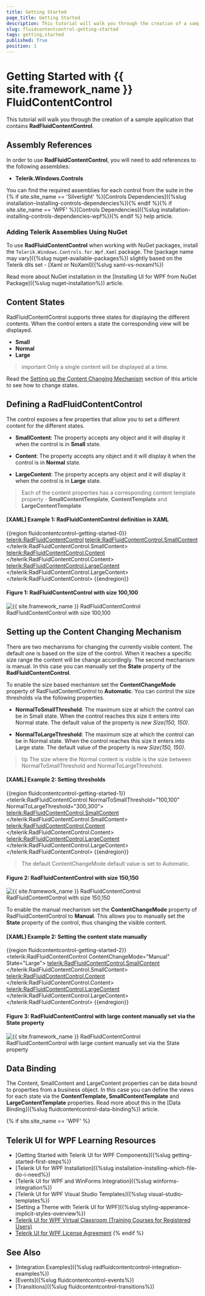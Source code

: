 ```yaml
---
title: Getting Started
page_title: Getting Started
description: This tutorial will walk you through the creation of a sample application that contains RadFluidContentControl.
slug: fluidcontentcontrol-getting-started
tags: getting,started
published: True
position: 1
---
```


# Getting Started with {{ site.framework_name }} FluidContentControl

This tutorial will walk you through the creation of a sample application that contains __RadFluidContentControl__.

## Assembly References

In order to use __RadFluidContentControl__, you will need to add references to the following assemblies:
* __Telerik.Windows.Controls__

You can find the required assemblies for each control from the suite in the {% if site.site_name == 'Silverlight' %}[Controls Dependencies]({%slug installation-installing-controls-dependencies%}){% endif %}{% if site.site_name == 'WPF' %}[Controls Dependencies]({%slug installation-installing-controls-dependencies-wpf%}){% endif %} help article.

### Adding Telerik Assemblies Using NuGet

To use __RadFluidContentControl__ when working with NuGet packages, install the `Telerik.Windows.Controls.for.Wpf.Xaml` package. The [package name may vary]({%slug nuget-available-packages%}) slightly based on the Telerik dlls set - [Xaml or NoXaml]({%slug xaml-vs-noxaml%})

Read more about NuGet installation in the [Installing UI for WPF from NuGet Package]({%slug nuget-installation%}) article.

## Content States

RadFluidContentControl supports three states for displaying the different contents. When the control enters a state the corresponding view will be displayed.

* __Small__
* __Normal__
* __Large__

>important Only a single content will be displayed at a time.

Read the [Setting up the Content Changing Mechanism](#setting-up-the-content-changing-mechanism) section of this article to see how to change states.

## Defining a RadFluidContentControl

The control exposes a few properties that allow you to set a different content for the different states. 

* __SmallContent__: The property accepts any object and it will display it when the control is in __Small__ state.

* __Content__: The property accepts any object and it will display it when the control is in __Normal__ state.

* __LargeContent__: The property accepts any object and it will display it when the control is in __Large__ state.

> Each of the content properties has a corresponding content template property - __SmallContentTemplate__, __ContentTemplate__ and __LargeContentTemplate__

#### __[XAML] Example 1: RadFluidContentControl definition in XAML__
{{region fluidcontentcontrol-getting-started-0}}
	<telerik:RadFluidContentControl>
		<telerik:RadFluidContentControl.SmallContent>
			<Border Background="Bisque">
				<TextBlock Text="small content" VerticalAlignment="Center" TextAlignment="Center" />
			</Border>                
		</telerik:RadFluidContentControl.SmallContent>
		<telerik:RadFluidContentControl.Content>
			<Border Background="Olive">
				<TextBlock Text="Normal content" VerticalAlignment="Center" TextAlignment="Center" />
			</Border>
		</telerik:RadFluidContentControl.Content>
		<telerik:RadFluidContentControl.LargeContent>
			<Border Background="LightGoldenrodYellow">
				<TextBlock Text="LARGE CONTENT" VerticalAlignment="Center" TextAlignment="Center" />
			</Border>
		</telerik:RadFluidContentControl.LargeContent>
	</telerik:RadFluidContentControl>
{{endregion}}

#### __Figure 1: RadFluidContentControl with size 100,100__
![{{ site.framework_name }} RadFluidContentControl RadFluidContentControl with size 100,100](images/fluidcontentcontrol-getting-started-0.png)

## Setting up the Content Changing Mechanism

There are two mechanisms for changing the currently visible content. The default one is based on the size of the control. When it reaches a specific size range the content will be change accordingly. The second mechanism is manual. In this case you can manually set the __State__ property of the __RadFluidContentControl__.

To enable the size based mechanism set the __ContentChangeMode__ property of RadFluidContentControl to __Automatic__. You can control the size thresholds via the following properties.
* __NormalToSmallThreshold__: The maximum size at which the control can be in Small state. When the control reaches this size it enters into Normal state. The default value of the property is *new Size(150, 150)*.

* __NormalToLargeThreshold__: The maximum size at which the control can be in Normal state. When the control reaches this size it enters into Large state. The default value of the property is *new Size(150, 150)*.

>tip The size where the Normal content is visible is the size between NormalToSmallThreshold and NormalToLargeThreshold.

#### __[XAML] Example 2: Setting thresholds__
{{region fluidcontentcontrol-getting-started-1}}
	 <telerik:RadFluidContentControl NormalToSmallThreshold="100,100" 
									 NormalToLargeThreshold="300,300">
            <telerik:RadFluidContentControl.SmallContent>
                <Border Background="Bisque">
                    <TextBlock Text="small content" VerticalAlignment="Center" TextAlignment="Center" />
                </Border>                
            </telerik:RadFluidContentControl.SmallContent>
            <telerik:RadFluidContentControl.Content>
                <Border Background="Olive">
                    <TextBlock Text="Normal content" VerticalAlignment="Center" TextAlignment="Center" />
                </Border>
            </telerik:RadFluidContentControl.Content>
            <telerik:RadFluidContentControl.LargeContent>
                <Border Background="LightGoldenrodYellow">
                    <TextBlock Text="LARGE CONTENT" VerticalAlignment="Center" TextAlignment="Center" />
                </Border>
            </telerik:RadFluidContentControl.LargeContent>
        </telerik:RadFluidContentControl>
{{endregion}}

> The default ContentChangeMode default value is set to Automatic.

#### __Figure 2: RadFluidContentControl with size 150,150__
![{{ site.framework_name }} RadFluidContentControl RadFluidContentControl with size 150,150](images/fluidcontentcontrol-getting-started-1.png)

To enable the manual mechanism set the __ContentChangeMode__ property of RadFluidContentControl to __Manual__. This allows you to manually set the __State__ property of the control, thus changing the visible content.

#### __[XAML] Example 2: Setting the content state manually__
{{region fluidcontentcontrol-getting-started-2}}
	<telerik:RadFluidContentControl ContentChangeMode="Manual" State="Large">
		<telerik:RadFluidContentControl.SmallContent>
			<Border Background="Bisque">
				<TextBlock Text="small content" VerticalAlignment="Center" TextAlignment="Center" />
			</Border>                
		</telerik:RadFluidContentControl.SmallContent>
		<telerik:RadFluidContentControl.Content>
			<Border Background="Olive">
				<TextBlock Text="Normal content" VerticalAlignment="Center" TextAlignment="Center" />
			</Border>
		</telerik:RadFluidContentControl.Content>
		<telerik:RadFluidContentControl.LargeContent>
			<Border Background="LightGoldenrodYellow">
				<TextBlock Text="LARGE CONTENT" VerticalAlignment="Center" TextAlignment="Center" />
			</Border>
		</telerik:RadFluidContentControl.LargeContent>
	</telerik:RadFluidContentControl>
{{endregion}}

#### __Figure 3: RadFluidContentControl with large content manually set via the State property__
![{{ site.framework_name }} RadFluidContentControl RadFluidContentControl with large content manually set via the State property](images/fluidcontentcontrol-getting-started-2.png)

## Data Binding

The Content, SmallContent and LargeContent properties can be data bound to properties from a business object. In this case you can define the views for each state via the __ContentTemplate, SmallContentTemplate__ and __LargeContentTemplate__ properties. Read more about this in the [Data Binding]({%slug fluidcontentcontrol-data-binding%}) article.

{% if site.site_name == 'WPF' %}
## Telerik UI for WPF Learning Resources

* [Getting Started with Telerik UI for WPF Components]({%slug getting-started-first-steps%})
* [Telerik UI for WPF Installation]({%slug installation-installing-which-file-do-i-need%})
* [Telerik UI for WPF and WinForms Integration]({%slug winforms-integration%})
* [Telerik UI for WPF Visual Studio Templates]({%slug visual-studio-templates%})
* [Setting a Theme with Telerik UI for WPF]({%slug styling-apperance-implicit-styles-overview%})
* [Telerik UI for WPF Virtual Classroom (Training Courses for Registered Users)](https://learn.telerik.com/learn/course/external/view/elearning/16/telerik-ui-for-wpf) 
* [Telerik UI for WPF License Agreement](https://www.telerik.com/purchase/license-agreement/wpf-dlw-s)
{% endif %}

## See Also
 * [Integration Examples]({%slug radfluidcontentcontrol-integration-examples%})
 * [Events]({%slug fluidcontentcontrol-events%})
 * [Transitions]({%slug fluidcontentcontrol-transitions%})
